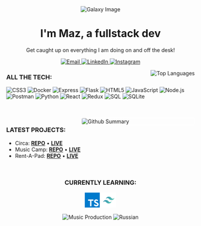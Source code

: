 <div align="center">
  <img alt="Galaxy Image" width="180" src="https://media0.giphy.com/media/xT39CTrFW4nHLdBPpu/200w.gif?cid=6c09b9522t1iyv61d6c3bc4se6d600z22f29lbgfi10x9e0b&ep=v1_gifs_search&rid=200w.gif&ct=g">  
  <h1 align="center">I'm Maz, a fullstack dev</h1> 
  Get caught up on everything I am doing on and off the desk!
</div>

<p align="center">
  <a href="mailto:sherifmaazin@gmail.com">
    <img src="https://img.icons8.com/fluency/48/000000/email.png" alt="Email" width="40" />
  </a>
  <a href="https://www.linkedin.com/in/maazin-sherif-5722b1178/">
    <img src="https://img.icons8.com/fluency/48/000000/linkedin.png" alt="LinkedIn" width="40" />
  </a>
  <a href="https://www.instagram.com/maazyn">
    <img src="https://img.icons8.com/fluency/48/000000/instagram-new.png" alt="Instagram" width="40" />
  </a>
</p>



<img align="right" src="https://github-readme-stats.vercel.app/api/top-langs/?username=maazyn&layout=compact&theme=dark" alt="Top Languages" />

<h3>ALL THE TECH:</h3>

![CSS3](https://img.shields.io/badge/CSS3-1572B6?style=for-the-badge&logo=css3&logoColor=white)
![Docker](https://img.shields.io/badge/Docker-2496ED?style=for-the-badge&logo=docker&logoColor=white)
![Express](https://img.shields.io/badge/Express.js-000000?style=for-the-badge&logo=express&logoColor=white)
![Flask](https://img.shields.io/badge/Flask-000000?style=for-the-badge&logo=flask&logoColor=white)
![HTML5](https://img.shields.io/badge/HTML5-E34F26?style=for-the-badge&logo=html5&logoColor=white)
![JavaScript](https://img.shields.io/badge/JavaScript-F7DF1E?style=for-the-badge&logo=javascript&logoColor=black)
![Node.js](https://img.shields.io/badge/Node.js-339933?style=for-the-badge&logo=nodedotjs&logoColor=white)
![Postman](https://img.shields.io/badge/Postman-FF6C37?style=for-the-badge&logo=postman&logoColor=white)
![Python](https://img.shields.io/badge/Python-3670A0?style=for-the-badge&logo=python&logoColor=ffdd54)
![React](https://img.shields.io/badge/React-61DAFB?style=for-the-badge&logo=react&logoColor=white)
![Redux](https://img.shields.io/badge/Redux-764ABC?style=for-the-badge&logo=redux&logoColor=white)
![SQL](https://img.shields.io/badge/SQL-003B57?style=for-the-badge&logo=postgresql&logoColor=white)
![SQLite](https://img.shields.io/badge/SQLite-003B57?style=for-the-badge&logo=sqlite&logoColor=white)

<br>
<br>

<img align="right" src="https://github-profile-summary-cards.vercel.app/api/cards/stats?username=maazyn&theme=dark" alt="Github Summary" width="300" style="border: 2px solid #ffffff; border-radius: 5px;"/>


<h3>LATEST PROJECTS:</h3>

  - Circa: [**REPO**](https://github.com/maazyn/circa)   •   [**LIVE**](https://circa.onrender.com/)
  - Music Camp: [**REPO**](https://github.com/iigonzoii/music_camp) • [**LIVE**](https://music-camp-t63l.onrender.com/)
  - Rent-A-Pad: [**REPO**](https://github.com/maazyn/Rent-a-pad) • [**LIVE**](https://rent-a-pad.onrender.com/)


<br>

<div align="center">

  ### CURRENTLY LEARNING:
  <img src="https://raw.githubusercontent.com/github/explore/main/topics/typescript/typescript.png" alt="TypeScript" width="40" height="40" />
  <img src="https://raw.githubusercontent.com/github/explore/main/topics/tailwind/tailwind.png" alt="Tailwind CSS" width="40" height="40" />

  ![Music Production](https://img.shields.io/badge/Music%20Production-%F0%9F%8E%B5-blue?style=for-the-badge)
  ![Russian](https://img.shields.io/badge/Russian-Русскийязык-blue?style=for-the-badge)

</div>




